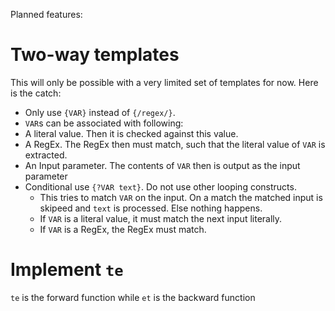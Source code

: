 Planned features:

# Two-way templates

This will only be possible with a very limited set of templates for now.
Here is the catch:

- Only use `{VAR}` instead of `{/regex/}`.
- `VAR`s can be associated with following:
 - A literal value.  Then it is checked against this value.
 - A RegEx.  The RegEx then must match, such that the literal value of `VAR` is extracted.
 - An Input parameter.  The contents of `VAR` then is output as the input parameter
- Conditional use `{?VAR text}`.  Do not use other looping constructs.
  - This tries to match `VAR` on the input.  On a match the matched input is skipeed and `text` is processed.  Else nothing happens.
  - If `VAR` is a literal value, it must match the next input literally.
  - If `VAR` is a RegEx, the RegEx must match.

# Implement `te`

`te` is the forward function while `et` is the backward function

